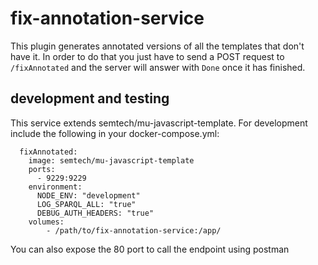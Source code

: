 # fix-annotation-service

This plugin generates annotated versions of all the templates that don't have it. In order to do that you just have to send a 
POST request to `/fixAnnotated` and the server will answer with `Done` once it has finished.


## development and testing
This service extends semtech/mu-javascript-template. For development include the following in your docker-compose.yml:

```
  fixAnnotated:
    image: semtech/mu-javascript-template
    ports:
      - 9229:9229
    environment:
      NODE_ENV: "development"
      LOG_SPARQL_ALL: "true"
      DEBUG_AUTH_HEADERS: "true"
    volumes:
        - /path/to/fix-annotation-service:/app/
```

You can also expose the 80 port to call the endpoint using postman
